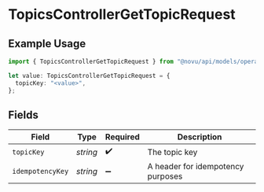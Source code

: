# TopicsControllerGetTopicRequest

## Example Usage

```typescript
import { TopicsControllerGetTopicRequest } from "@novu/api/models/operations";

let value: TopicsControllerGetTopicRequest = {
  topicKey: "<value>",
};
```

## Fields

| Field                             | Type                              | Required                          | Description                       |
| --------------------------------- | --------------------------------- | --------------------------------- | --------------------------------- |
| `topicKey`                        | *string*                          | :heavy_check_mark:                | The topic key                     |
| `idempotencyKey`                  | *string*                          | :heavy_minus_sign:                | A header for idempotency purposes |